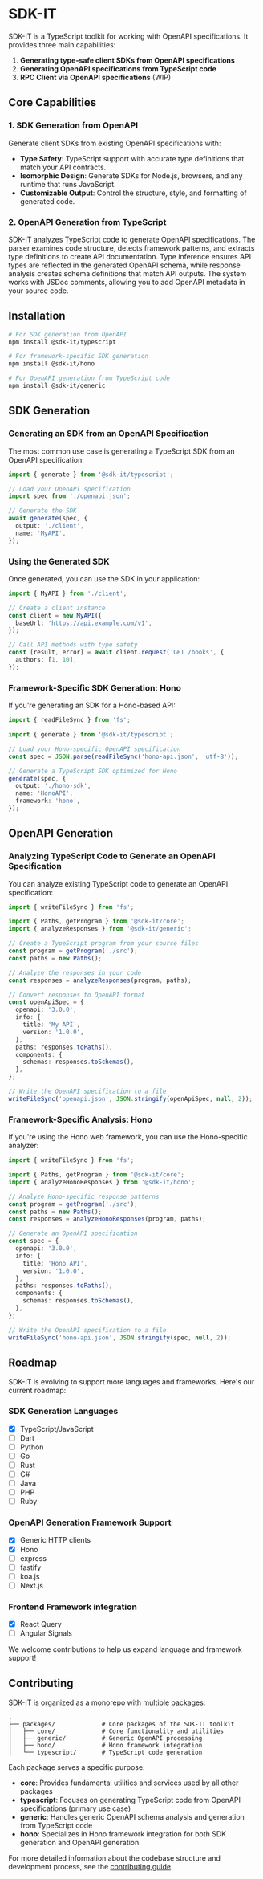 # SDK-IT

SDK-IT is a TypeScript toolkit for working with OpenAPI specifications. It provides three main capabilities:

1. **Generating type-safe client SDKs from OpenAPI specifications**
2. **Generating OpenAPI specifications from TypeScript code**
3. **RPC Client via OpenAPI specifications** (WIP)

## Core Capabilities

### 1. SDK Generation from OpenAPI

Generate client SDKs from existing OpenAPI specifications with:

- **Type Safety**: TypeScript support with accurate type definitions that match your API contracts.
- **Isomorphic Design**: Generate SDKs for Node.js, browsers, and any runtime that runs JavaScript.
- **Customizable Output**: Control the structure, style, and formatting of generated code.

### 2. OpenAPI Generation from TypeScript

SDK-IT analyzes TypeScript code to generate OpenAPI specifications. The parser examines code structure, detects framework patterns, and extracts type definitions to create API documentation. Type inference ensures API types are reflected in the generated OpenAPI schema, while response analysis creates schema definitions that match API outputs. The system works with JSDoc comments, allowing you to add OpenAPI metadata in your source code.

## Installation

```bash
# For SDK generation from OpenAPI
npm install @sdk-it/typescript

# For framework-specific SDK generation
npm install @sdk-it/hono

# For OpenAPI generation from TypeScript code
npm install @sdk-it/generic
```

## SDK Generation

### Generating an SDK from an OpenAPI Specification

The most common use case is generating a TypeScript SDK from an OpenAPI specification:

```typescript
import { generate } from '@sdk-it/typescript';

// Load your OpenAPI specification
import spec from './openapi.json';

// Generate the SDK
await generate(spec, {
  output: './client',
  name: 'MyAPI',
});
```

### Using the Generated SDK

Once generated, you can use the SDK in your application:

```typescript
import { MyAPI } from './client';

// Create a client instance
const client = new MyAPI({
  baseUrl: 'https://api.example.com/v1',
});

// Call API methods with type safety
const [result, error] = await client.request('GET /books', {
  authors: [1, 10],
});
```

### Framework-Specific SDK Generation: Hono

If you're generating an SDK for a Hono-based API:

```typescript
import { readFileSync } from 'fs';

import { generate } from '@sdk-it/typescript';

// Load your Hono-specific OpenAPI specification
const spec = JSON.parse(readFileSync('hono-api.json', 'utf-8'));

// Generate a TypeScript SDK optimized for Hono
generate(spec, {
  output: './hono-sdk',
  name: 'HonoAPI',
  framework: 'hono',
});
```

## OpenAPI Generation

### Analyzing TypeScript Code to Generate an OpenAPI Specification

You can analyze existing TypeScript code to generate an OpenAPI specification:

```typescript
import { writeFileSync } from 'fs';

import { Paths, getProgram } from '@sdk-it/core';
import { analyzeResponses } from '@sdk-it/generic';

// Create a TypeScript program from your source files
const program = getProgram('./src');
const paths = new Paths();

// Analyze the responses in your code
const responses = analyzeResponses(program, paths);

// Convert responses to OpenAPI format
const openApiSpec = {
  openapi: '3.0.0',
  info: {
    title: 'My API',
    version: '1.0.0',
  },
  paths: responses.toPaths(),
  components: {
    schemas: responses.toSchemas(),
  },
};

// Write the OpenAPI specification to a file
writeFileSync('openapi.json', JSON.stringify(openApiSpec, null, 2));
```

### Framework-Specific Analysis: Hono

If you're using the Hono web framework, you can use the Hono-specific analyzer:

```typescript
import { writeFileSync } from 'fs';

import { Paths, getProgram } from '@sdk-it/core';
import { analyzeHonoResponses } from '@sdk-it/hono';

// Analyze Hono-specific response patterns
const program = getProgram('./src');
const paths = new Paths();
const responses = analyzeHonoResponses(program, paths);

// Generate an OpenAPI specification
const spec = {
  openapi: '3.0.0',
  info: {
    title: 'Hono API',
    version: '1.0.0',
  },
  paths: responses.toPaths(),
  components: {
    schemas: responses.toSchemas(),
  },
};

// Write the OpenAPI specification to a file
writeFileSync('hono-api.json', JSON.stringify(spec, null, 2));
```

## Roadmap

SDK-IT is evolving to support more languages and frameworks. Here's our current roadmap:

### SDK Generation Languages

- [x] TypeScript/JavaScript
- [ ] Dart
- [ ] Python
- [ ] Go
- [ ] Rust
- [ ] C#
- [ ] Java
- [ ] PHP
- [ ] Ruby

### OpenAPI Generation Framework Support

- [x] Generic HTTP clients
- [x] Hono
- [ ] express
- [ ] fastify
- [ ] koa.js
- [ ] Next.js

### Frontend Framework integration

- [x] React Query
- [ ] Angular Signals

We welcome contributions to help us expand language and framework support!

## Contributing

SDK-IT is organized as a monorepo with multiple packages:

```
.
├── packages/             # Core packages of the SDK-IT toolkit
│   ├── core/             # Core functionality and utilities
│   ├── generic/          # Generic OpenAPI processing
│   ├── hono/             # Hono framework integration
│   └── typescript/       # TypeScript code generation
```

Each package serves a specific purpose:

- **core**: Provides fundamental utilities and services used by all other packages
- **typescript**: Focuses on generating TypeScript code from OpenAPI specifications (primary use case)
- **generic**: Handles generic OpenAPI schema analysis and generation from TypeScript code
- **hono**: Specializes in Hono framework integration for both SDK generation and OpenAPI generation

For more detailed information about the codebase structure and development process, see the [contributing guide](CONTRIBUTING.md).
